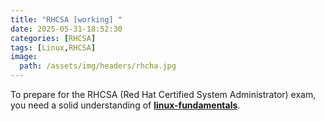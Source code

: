 ```yaml
---
title: "RHCSA [working] "
date: 2025-05-31-18:52:30
categories: [RHCSA]
tags: [Linux,RHCSA]
image:
  path: /assets/img/headers/rhcha.jpg
---
```



To prepare for the RHCSA (Red Hat Certified System Administrator) exam, you need a solid understanding of [**linux-fundamentals**](/posts/0-linux-fundamentals/).